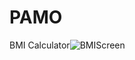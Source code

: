 # PAMO
BMI Calculator![BMIScreen](https://user-images.githubusercontent.com/48855434/159127560-8797ca4a-6625-4f7d-bbdf-12bfea9625c6.PNG)
